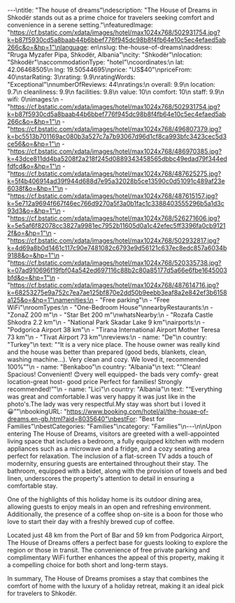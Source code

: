 ---\ntitle: "The house of dreams"\ndescription: "The House of Dreams in Shkodër stands out as a prime choice for travelers seeking comfort and convenience in a serene setting."\nfeaturedImage: "https://cf.bstatic.com/xdata/images/hotel/max1024x768/502931754.jpg?k=b87f5930cd5a8baab44b6bbef776f945dc98b8f4fb64e10c5ec4efaed5ab266c&o=&hp=1"\nlanguage: en\nslug: the-house-of-dreams\naddress: "Rruga Myzafer Pipa, Shkodër, Albania"\ncity: "Shkodër"\nlocation: "Shkodër"\naccommodationType: "hotel"\ncoordinates:\n  lat: 42.06468505\n  lng: 19.50544695\nprice: "US$40"\npriceFrom: 40\nstarRating: 3\nrating: 9.9\nratingWords: "Exceptional"\nnumberOfReviews: 44\nratings:\n  overall: 9.9\n  location: 9.7\n  cleanliness: 9.9\n  facilities: 9.8\n  value: 10\n  comfort: 10\n  staff: 9.9\n  wifi: 0\nimages:\n  - "https://cf.bstatic.com/xdata/images/hotel/max1024x768/502931754.jpg?k=b87f5930cd5a8baab44b6bbef776f945dc98b8f4fb64e10c5ec4efaed5ab266c&o=&hp=1"\n  - "https://cf.bstatic.com/xdata/images/hotel/max1024x768/496807379.jpg?k=bc5513b701169ac080b3a527c7a7b93067d96d1cf8ca993bfc3423cec5d3ce56&o=&hp=1"\n  - "https://cf.bstatic.com/xdata/images/hotel/max1024x768/486970385.jpg?k=43dce811dd4ba5208f2a218f245d0889343458565dbbc49edad79f344edfdfcd&o=&hp=1"\n  - "https://cf.bstatic.com/xdata/images/hotel/max1024x768/487625275.jpg?k=5f4b406914ad39f944d688d7e95a32028b5ce13590c0d51091c489af23e6038f&o=&hp=1"\n  - "https://cf.bstatic.com/xdata/images/hotel/max1024x768/487615157.jpg?k=5e712a9694f667f46ec766d9270a5f3a0b1fac1c3388403555296b5a1d3c93d3&o=&hp=1"\n  - "https://cf.bstatic.com/xdata/images/hotel/max1024x768/526271606.jpg?k=5e5af6f82078cc3827a9981ec7952b11605d0a1c42efec5ff3396fa0cb91212f&o=&hp=1"\n  - "https://cf.bstatic.com/xdata/images/hotel/max1024x768/502932817.jpg?k=4d69a8b0d1461c117c90e7481082c6793e9d56121c637ec8edc857a6034b9188&o=&hp=1"\n  - "https://cf.bstatic.com/xdata/images/hotel/max1024x768/520335738.jpg?k=07ad910696f19fbf04a542ed697116c88b2c80a85177d5a66e6fbe1645003bfd&o=&hp=1"\n  - "https://cf.bstatic.com/xdata/images/hotel/max1024x768/487614716.jpg?k=68253275e9a752c7ea7ae125bf870e2dd50b9eebb3eaf8a2e842ef3b6158a125&o=&hp=1"\namenities:\n  - "Free parking"\n  - "Free WiFi"\nroomTypes:\n  - "One-Bedroom House"\nnearbyRestaurants:\n  - "ZonaZ 200 m"\n  - "Star Bet 200 m"\nwhatsNearby:\n  - "Rozafa Castle Shkodra 2.2 km"\n  - "National Park Skadar Lake 9 km"\nairports:\n  - "Podgorica Airport 38 km"\n  - "Tirana International Airport Mother Teresa 73 km"\n  - "Tivat Airport 73 km"\nreviews:\n  - name: "De"\n    country: "Turkey"\n    text: "“It is a very nice place. The house owner was really kind and the house was better than prepared (good beds, blankets, clean, washing machine...). Very clean and cozy. We loved it, recommended 100%”"\n  - name: "Benkaboo"\n    country: "Albania"\n    text: "“Clean! Spacious! Convenient!
😊very well equipped- the bads very comfy- great location-great host- good price
Perfect for families!
Strongly recommended!”"\n  - name: "Lici"\n    country: "Albania"\n    text: "“Everything was great and comfortable.I was very happy it was just like in the photo's.The lady was very respectful.My stay was short but i loved it😀”"\nbookingURL: "https://www.booking.com/hotel/al/the-houae-of-dreams.en-gb.html?aid=8035640"\nbestFor: "Best for Families"\nbestCategories: "Families"\ncategory: "Families"\n---\n\nUpon entering The House of Dreams, visitors are greeted with a well-appointed living space that includes a bedroom, a fully equipped kitchen with modern appliances such as a microwave and a fridge, and a cozy seating area perfect for relaxation. The inclusion of a flat-screen TV adds a touch of modernity, ensuring guests are entertained throughout their stay. The bathroom, equipped with a bidet, along with the provision of towels and bed linen, underscores the property's attention to detail in ensuring a comfortable stay.

One of the highlights of this holiday home is its outdoor dining area, allowing guests to enjoy meals in an open and refreshing environment. Additionally, the presence of a coffee shop on-site is a boon for those who love to start their day with a freshly brewed cup of coffee.

Located just 48 km from the Port of Bar and 59 km from Podgorica Airport, The House of Dreams offers a perfect base for guests looking to explore the region or those in transit. The convenience of free private parking and complimentary WiFi further enhances the appeal of this property, making it a compelling choice for both short and long-term stays.

In summary, The House of Dreams promises a stay that combines the comfort of home with the luxury of a holiday retreat, making it an ideal pick for travelers to Shkodër.